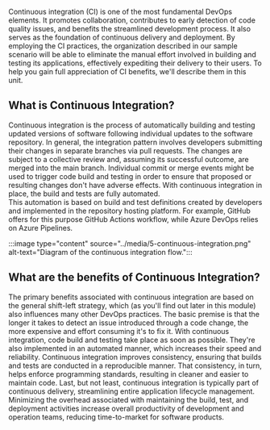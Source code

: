 Continuous integration (CI) is one of the most fundamental DevOps elements. It promotes collaboration, contributes to early detection of code quality issues, and benefits the streamlined development process. It also serves as the foundation of continuous delivery and deployment. By employing the CI practices, the organization described in our sample scenario will be able to eliminate the manual effort involved in building and testing its applications, effectively expediting their delivery to their users. To help you gain full appreciation of CI benefits, we'll describe them in this unit.

## What is Continuous Integration?

Continuous integration is the process of automatically building and testing updated versions of software following individual updates to the software repository. In general, the integration pattern involves developers submitting their changes in separate branches via pull requests. The changes are subject to a collective review and, assuming its successful outcome, are merged into the main branch. Individual commit or merge events might be used to trigger code build and testing in order to ensure that proposed or resulting changes don't have adverse effects. With continuous integration in place, the build and tests are fully automated.  
This automation is based on build and test definitions created by developers and implemented in the repository hosting platform. For example, GitHub offers for this purpose GitHub Actions workflow, while Azure DevOps relies on Azure Pipelines.

:::image type="content" source="../media/5-continuous-integration.png" alt-text="Diagram of the continuous integration flow.":::

## What are the benefits of Continuous Integration?

The primary benefits associated with continuous integration are based on the general shift-left strategy, which (as you'll find out later in this module) also influences many other DevOps practices. The basic premise is that the longer it takes to detect an issue introduced through a code change, the more expensive and effort consuming it's to fix it. With continuous integration, code build and testing take place as soon as possible. They're also implemented in an automated manner, which increases their speed and reliability.
Continuous integration improves consistency, ensuring that builds and tests are conducted in a reproducible manner. That consistency, in turn, helps enforce programming standards, resulting in cleaner and easier to maintain code.
Last, but not least, continuous integration is typically part of continuous delivery, streamlining entire application lifecycle management. Minimizing the overhead associated with maintaining the build, test, and deployment activities increase overall productivity of development and operation teams, reducing time-to-market for software products.
